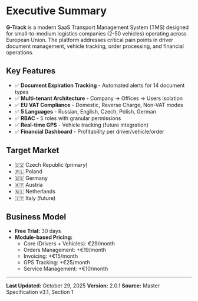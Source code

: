 # Executive Summary

**G-Track** is a modern SaaS Transport Management System (TMS) designed for small-to-medium logistics companies (2-50 vehicles) operating across European Union. The platform addresses critical pain points in driver document management, vehicle tracking, order processing, and financial operations.

## Key Features

- ✅ **Document Expiration Tracking** - Automated alerts for 14 document types
- ✅ **Multi-tenant Architecture** - Company → Offices → Users isolation
- ✅ **EU VAT Compliance** - Domestic, Reverse Charge, Non-VAT modes
- ✅ **5 Languages** - Russian, English, Czech, Polish, German
- ✅ **RBAC** - 5 roles with granular permissions
- ✅ **Real-time GPS** - Vehicle tracking (future integration)
- ✅ **Financial Dashboard** - Profitability per driver/vehicle/order

## Target Market

- 🇨🇿 Czech Republic (primary)
- 🇵🇱 Poland
- 🇩🇪 Germany
- 🇦🇹 Austria
- 🇳🇱 Netherlands
- 🇮🇹 Italy (future)

## Business Model

- **Free Trial:** 30 days
- **Module-based Pricing:**
  - Core (Drivers + Vehicles): €29/month
  - Orders Management: +€19/month
  - Invoicing: +€15/month
  - GPS Tracking: +€25/month
  - Service Management: +€10/month

---

**Last Updated:** October 29, 2025
**Version:** 2.0.1
**Source:** Master Specification v3.1, Section 1
